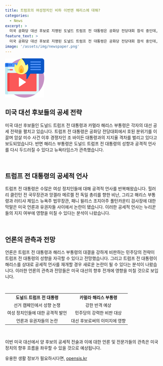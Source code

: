 ```yaml
---
title: 트럼프의 여성정치인 비하 이번엔 해리스에 대해?
categories:
  - News
excerpt: >
  미국 공화당 대선 후보로 지명된 도널드 트럼프 전 대통령은 공화당 전당대회 참석 중인데, 과거 여성 경쟁자에 대한 비방으로 논란이 되고 있다. 미국 대통령 후보인 해리스 부통령의 출마로 트럼프 전 대통령의 성향이 다시 조명받고 있는데, 뉴욕타임스는 트럼프 전 대통령의 여성 비방이 교육을 받은 유권자들과 여성들을 멀어지게 했다고 보도했다. 이러한 행태는 지난 대선에서도 나타났으며, 이번에도 여성 대상 비방이 우려되고 있다. NYT는 이에 대한 민주당의 전략으로 트럼프 전 대통령을 자극할 수 있다고 보도했다. 이에 대한 외신의 관측은 트럼프 전 대통령이 새로운 문제를 야기할 수 있다는 우려가 나타났다.
feature_text: >
  미국 공화당 대선 후보로 지명된 도널드 트럼프 전 대통령은 공화당 전당대회 참석 중인데, 과거 여성 경쟁자에 대한 비방으로 논란이 되고 있다. 미국 대통령 후보인 해리스 부통령의 출마로 트럼프 전 대통령의 성향이 다시 조명받고 있는데, 뉴욕타임스는 트럼프 전 대통령의 여성 비방이 교육을 받은 유권자들과 여성들을 멀어지게 했다고 보도했다. 이러한 행태는 지난 대선에서도 나타났으며, 이번에도 여성 대상 비방이 우려되고 있다. NYT는 이에 대한 민주당의 전략으로 트럼프 전 대통령을 자극할 수 있다고 보도했다. 이에 대한 외신의 관측은 트럼프 전 대통령이 새로운 문제를 야기할 수 있다는 우려가 나타났다.
image: '/assets/img/newspaper.png'
---
```


<p><img src="/assets/img/news.png" alt="rentncar 속보" /></p>

<h2 data-ke-size="size26">미국 대선 후보들의 공세 전략</h2>

<p>미국 대선 후보들인 도널드 트럼프 전 대통령과 카멀라 해리스 부통령은 각자의 대선 공세 전략을 펼치고 있습니다. 트럼프 전 대통령은 공화당 전당대회에서 호된 분위기를 이끌며 암살 미수 사건 이후 경쟁자인 조 바이든 대통령과의 지지율 격차를 벌리고 있다고 보도되었습니다. 반면 해리스 부통령은 도널드 트럼프 전 대통령의 성향과 공격적 언사를 다시 두드러질 수 있다고 뉴욕타임스가 관측했습니다.</p>

<p data-ke-size="size16">&nbsp;</p>

<h2 data-ke-size="size26">트럼프 전 대통령의 공세적 언사</h2>

<p>트럼프 전 대통령은 수많은 여성 정치인들에 대해 공격적 언사를 반복해왔습니다. 힐러리 클린턴 전 국무장관과 앙겔라 메르켈 전 독일 총리를 향한 비난, 그리고 해리스 부통령과 러티샤 제임스 뉴욕주 법무장관, 패니 윌리스 조지아주 풀턴카운티 검사장에 대한 막말은 미국 언론과 유권자들 사이에서 논란이 됐습니다. 이러한 공세적 언사는 누리꾼들의 지지 여부에 영향을 미칠 수 있다는 분석이 나왔습니다.</p>

<p data-ke-size="size16">&nbsp;</p>

<h2 data-ke-size="size26">언론의 관측과 전망</h2>

<p>언론은 트럼프 전 대통령과 해리스 부통령의 대결을 강하게 비판하는 민주당의 전략이 트럼프 전 대통령의 성향을 자극할 수 있다고 전망했습니다. 그리고 트럼프 전 대통령이 해리스를 상대로 공세적 언사를 재개할 경우 새로운 논란이 될 수 있다는 분석이 나왔습니다. 이러한 언론의 관측과 전망들은 미국 대선의 향후 전개에 영향을 미칠 것으로 보입니다.</p>

<p data-ke-size="size16">&nbsp;</p>

<table>
    <tbody>
        <tr>
            <td style="text-align: center; height: 17px;"><b>도널드 트럼프 전 대통령</b></td>
            <td style="text-align: center; height: 17px;"><b>카멀라 해리스 부통령</b></td>
        </tr>
        <tr>
            <td style="text-align: center; height: 17px;">선거 캠페인에서 성향 논쟁</td>
            <td style="text-align: center; height: 17px;">강한 반격 예상</td>
        </tr>
        <tr>
            <td style="text-align: center; height: 17px;">여성 정치인들에 대한 공격적 발언</td>
            <td style="text-align: center; height: 17px;">민주당의 강력한 비판 대상</td>
        </tr>
        <tr>
            <td style="text-align: center; height: 17px;">언론과 유권자들의 논란</td>
            <td style="text-align: center; height: 17px;">대선 후보로써의 이미지에 영향</td>
        </tr>
    </tbody>
</table>

<p data-ke-size="size16">&nbsp;</p>

<p>이번 미국 대선에서 양 후보의 공세적 전술과 이에 대한 언론 및 전문가들의 관측은 미국 정치의 향후 흐름을 좌우할 수 있을 것으로 예상됩니다.</p>
유용한 생활 정보가 필요하시다면, <a href="https://opensis.kr" rel="dofollow">opensis.kr</a>


